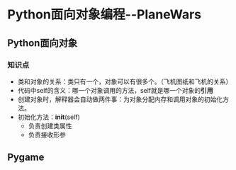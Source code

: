 # Python面向对象编程--PlaneWars

## Python面向对象

### 知识点
* 类和对象的关系：类只有一个，对象可以有很多个。（飞机图纸和飞机的关系）
* 代码中self的含义：哪一个对象调用的方法，self就是哪一个对象的**引用**
* 创建对象时，解释器会自动做两件事：为对象分配内存和调用对象的初始化方法。
* 初始化方法：__init__(self)
   * 负责创建类属性
   * 负责接收形参


## Pygame







